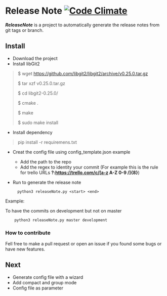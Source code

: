 # Release Note [![Code Climate](https://codeclimate.com/github/sveneruso/releasenote/badges/gpa.svg)](https://codeclimate.com/github/sveneruso/releasenote)
***ReleaseNote*** is a project to automatically generate the release notes from git tags or branch.

## Install
- Download the project
- Install libGit2  

> $ wget https://github.com/libgit2/libgit2/archive/v0.25.0.tar.gz
>
> $ tar xzf v0.25.0.tar.gz
>
> $ cd libgit2-0.25.0/
>
> $ cmake .
>
> $ make
>
> $ sudo make install

- Install dependency
> pip install -r requiremens.txt

- Creat the config file using config_template.json example
	- Add the path to the repo
	- Add the regex to identity your commit (For example this is the rule for trello URLs **?:https://trello.com/c/[a-z A-Z 0-9 \/]{8}**)
- Run to generate the release note

		python3 releaseNote.py <start> <end>

Example:

To have the commits on development but not on master
		
		python3 releaseNote.py master development

### How to contribute
Fell free to make a pull request or open an issue if you found some bugs or have new features.

## Next
- Generate config file with a wizard
- Add compact and group mode
- Config file as parameter
